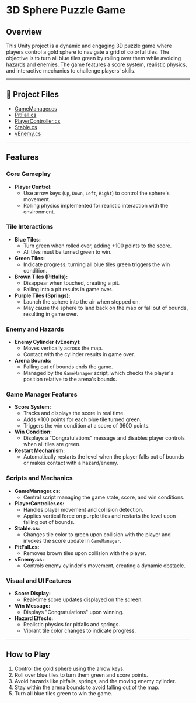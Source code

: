 # 3D Sphere Puzzle Game

## Overview
This Unity project is a dynamic and engaging 3D puzzle game where players control a gold sphere to navigate a grid of colorful tiles. The objective is to turn all blue tiles green by rolling over them while avoiding hazards and enemies. The game features a score system, realistic physics, and interactive mechanics to challenge players' skills.

---

## 📂 **Project Files**
- [GameManager.cs](https://github.com/EricDelgado993/3D-Sphere-Puzzle/blob/main/Assets/GameManager.cs)
- [PitFall.cs](https://github.com/EricDelgado993/3D-Sphere-Puzzle/blob/main/Assets/PitFall.cs)
- [PlayerController.cs](https://github.com/EricDelgado993/3D-Sphere-Puzzle/blob/main/Assets/PlayerController.cs)
- [Stable.cs](https://github.com/EricDelgado993/3D-Sphere-Puzzle/blob/main/Assets/Stable.cs)
- [vEnemy.cs](https://github.com/EricDelgado993/3D-Sphere-Puzzle/blob/main/Assets/vEnemy.cs)

---

## Features

### Core Gameplay
- **Player Control:** 
  - Use arrow keys (`Up`, `Down`, `Left`, `Right`) to control the sphere's movement.
  - Rolling physics implemented for realistic interaction with the environment.

### Tile Interactions
- **Blue Tiles:** 
  - Turn green when rolled over, adding +100 points to the score.
  - All tiles must be turned green to win.
- **Green Tiles:** 
  - Indicate progress; turning all blue tiles green triggers the win condition.
- **Brown Tiles (Pitfalls):** 
  - Disappear when touched, creating a pit.
  - Falling into a pit results in game over.
- **Purple Tiles (Springs):** 
  - Launch the sphere into the air when stepped on.
  - May cause the sphere to land back on the map or fall out of bounds, resulting in game over.

### Enemy and Hazards
- **Enemy Cylinder (vEnemy):**
  - Moves vertically across the map.
  - Contact with the cylinder results in game over.
- **Arena Bounds:**
  - Falling out of bounds ends the game.
  - Managed by the `GameManager` script, which checks the player's position relative to the arena's bounds.

### Game Manager Features
- **Score System:** 
  - Tracks and displays the score in real time.
  - Adds +100 points for each blue tile turned green.
  - Triggers the win condition at a score of 3600 points.
- **Win Condition:** 
  - Displays a "Congratulations" message and disables player controls when all tiles are green.
- **Restart Mechanism:** 
  - Automatically restarts the level when the player falls out of bounds or makes contact with a hazard/enemy.

### Scripts and Mechanics
- **GameManager.cs:**
  - Central script managing the game state, score, and win conditions.
- **PlayerController.cs:**
  - Handles player movement and collision detection.
  - Applies vertical force on purple tiles and restarts the level upon falling out of bounds.
- **Stable.cs:**
  - Changes tile color to green upon collision with the player and invokes the score update in `GameManager`.
- **PitFall.cs:**
  - Removes brown tiles upon collision with the player.
- **vEnemy.cs:**
  - Controls enemy cylinder's movement, creating a dynamic obstacle.

### Visual and UI Features
- **Score Display:** 
  - Real-time score updates displayed on the screen.
- **Win Message:** 
  - Displays "Congratulations" upon winning.
- **Hazard Effects:**
  - Realistic physics for pitfalls and springs.
  - Vibrant tile color changes to indicate progress.

---

## How to Play
1. Control the gold sphere using the arrow keys.
2. Roll over blue tiles to turn them green and score points.
3. Avoid hazards like pitfalls, springs, and the moving enemy cylinder.
4. Stay within the arena bounds to avoid falling out of the map.
5. Turn all blue tiles green to win the game.
